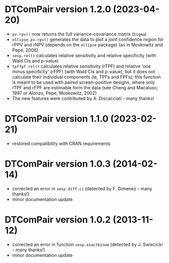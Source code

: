 # DTComPair version 1.2.0 (2023-04-20)

- `pv.rpv()` now returns the full variance-covariance matrix (`Sigma`)
- `ellipse.pv.rpv()` generates the data to plot a joint confidence region for rPPV and rNPV (depends on the `ellipse` package) (as in Moskowitz and Pepe, 2006)
- `sesp.rel()` calculates relative sensitivity and relative specificity (with Wald CIs and p-value)
- `tpffpf.rel()` calculates relative sensitivity (rTPF) and relative 'one minus specificity' (rFPF) (with Wald CIs and p-value), but it does not calculate their individual components (ie, TPFs and FPFs); this function is meant to be used with paired screen-positive designs, where only rTPF and rFPF are estimable form the data (see Cheng and Macaluso, 1997 or Alonzo, Pepe, Moskowitz, 2002)
- The new features were contributed by A. Discacciati - many thanks!
    
    
# DTComPair version 1.1.0 (2023-02-21)

- restored compatibility with CRAN requirements

    
# DTComPair version 1.0.3 (2014-02-14)

- corrected an error in `sesp.diff.ci` (detected by F. Gimenez - many thanks!)
- minor documentation update


# DTComPair version 1.0.2 (2013-11-12)

- corrected an error in function `sesp.exactbinom` (detected by J. Swiecicki - many thanks!)
- minor documentation update